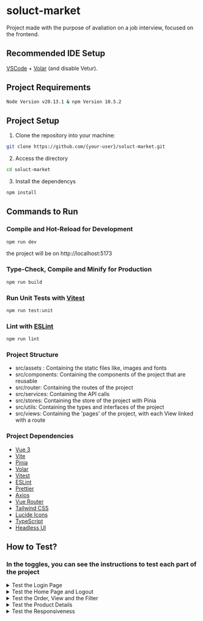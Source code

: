 # soluct-market

Project made with the purpose of avaliation on a job interview, focused on the frontend.

<p align="center">
    <a href="Project Setup"></a>
</p>


## Recommended IDE Setup

[VSCode](https://code.visualstudio.com/) + [Volar](https://marketplace.visualstudio.com/items?itemName=Vue.volar) (and disable Vetur).

## Project Requirements

```sh
Node Version v20.13.1 & npm Version 10.5.2
```


## Project Setup

1. Clone the repository into your machine:
```sh
git clone https://github.com/{your-user}/soluct-market.git
```
2. Access the directory
```sh
cd soluct-market
```
3. Install the dependencys
```sh
npm install
```

## Commands to Run
### Compile and Hot-Reload for Development

```sh
npm run dev
```
the project will be on http://localhost:5173

### Type-Check, Compile and Minify for Production

```sh
npm run build
```

### Run Unit Tests with [Vitest](https://vitest.dev/)

```sh
npm run test:unit
```

### Lint with [ESLint](https://eslint.org/)

```sh
npm run lint
```


### Project Structure

- src/assets :  Containing the static files like, images and fonts
- src/components: Containing the components of the project that are reusable
- src/router: Containing the routes of the project
- src/services: Containing the API calls 
- src/stores: Containing the store of the project with Pinia
- src/utils: Containing the types and interfaces of the project
- src/views: Containing the 'pages' of the project, with each View linked with a route


### Project Dependencies

- [Vue 3](https://v3.vuejs.org/)
- [Vite](https://vitejs.dev/)
- [Pinia](https://pinia.esm.dev/)
- [Volar](https://marketplace.visualstudio.com/items?itemName=Vue.volar)
- [Vitest](https://vitest.dev/)
- [ESLint](https://eslint.org/)
- [Prettier](https://prettier.io/)
- [Axios](https://axios-http.com/)
- [Vue Router](https://router.vuejs.org/)
- [Tailwind CSS](https://tailwindcss.com/)
- [Lucide Icons](https://lucide-icons.web.app/)
- [TypeScript](https://www.typescriptlang.org/)
- [Headless UI](https://headlessui.dev/)


## How to Test?

### In the toggles, you can see the instructions to test each part of the project
<details>
    <summary>Test the Login Page</summary>

    -- As a user, I want to log in to the application, so I can access the home page --
    
    The user can log in with the following credentials:

    username: "mor_2314",
    password: "83r5^_”
    
    After the login, the user will be redirected to the home page.

    Tests:

    Informing the wrong credentials, the user will see an error message.

    When you run the project, you will see the login page, testing forcing the '/' route will be redirected to the login page, and the user will be able to access the home page ONLY after the successful login.

    Note: After the successful login, a token will be stored in the local storage, and the user will be redirected to the home page, causing the forcing of '/login' route to redirect to the home page.
</details>

<details>
    <summary>Test the Home Page and Logout</summary>

    -- As a user, I want to see the products and Logout --

    After the successful login, the user will be redirected to the home page, where the user can see the header and the products. The user can log out by clicking on the logout button, causing the token to be removed from the local storage and the user to be redirected to the login page.

    Tests:

    If the user closes the tab while logged in, and open again, he will still be able to access the home page, as the token is stored in the local storage.

    Note: After the logout, the user will be redirected to the login page, causing the forcing of '/home' route to redirect to the login page.
</details>

<details>
    <summary>Test the Order, View and the Filter</summary>

    -- As a user, I want to order the items by Asc or Desc --
    
    The user can click on the order button to order the items by Asc or Desc.

    Tests: 

    Clicking in the order button, shall order the items by Asc or Desc, beeing the default order by Asc.

    -- As a user, I want to view X quantities of the products --

    The user can click on a select to choose the quantity of the products to be shown. Beeing the values: 5, 10, 15, 20 and the default value All.

    Tests: 

    Clicking in the select, shall show the quantity of the products chosen by the user. Have an All option to show all the products again.

    -- As a user, I want to filter the products by Category --

    The user can click on the filter button to filter the products by category.

    Tests:

    Clicking in the filter button, shall open a dropdown with the categories, choosing one will cause the products to be filtered by the chosen category.

    Available categories: "electronics", "jewelery", "men's clothing", "women's clothing", "All"

    Note: The user can Order, View and Filter at same time.
</details>
<details>
    <summary>Test the Product Details</summary>

    -- As a user, I want to see the products details --

    The user can click on the product to see the details of the product.

    Tests:

    Clicking in the product, shall open a modal with the details of the product. (Name, Price, Description, Category, Image)

    Note: The user can close the modal by clicking outside the modal or in the close button.
    
</details>
<details>
    <summary>Test the Responsiveness</summary>

    -- As a user, I want to access the website in mobile and have a good experience --

    The user can access the website via mobile and have a good experience.

    Tests:

    Opening the inspect tool and changing the device to a mobile device, the user will see the website in a mobile version, with the header and the products in a good experience.
    
</details>

